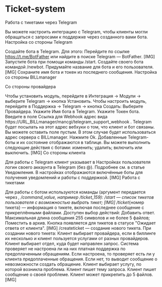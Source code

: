 # Ticket-system
Работа с тикетами через Telegram


Вы можете настроить интеграцию с Telegram, чтобы клиенты могли обращаться с запросами к поддержке через созданного вами бота.
Настройка со стороны Telegram

Создайте бота в Telegram. Для этого:
Перейдите по ссылке https://t.me/BotFather или найдите в поиске Telegram — BotFather.
[IMG]
Запустите бота при помощи команды /start.
Создайте своего бота командой /newbot. Придумайте название для бота и его пользователя.
[IMG]
Сохраните имя бота и токен из последнего сообщения.
Настройка со стороны BILLmanager

Со стороны провайдера

Чтобы установить модуль, перейдите в Интеграция → Модули → выберите Telegram → кнопка Установить.
Чтобы настроить модуль, перейдите в Поддержка → Telegram → кнопка Создать:
Выберите Провайдера.
Укажите Имя бота в Telegram.
Укажите Токен бота.
Введите в поле Ссылка для Webhook адрес вида https://URL_BILLmanager/mancgi/telegram_support_webhook . Telegram будет посылать на этот адрес вебхуки о том, что клиент и бот связаны. Вы можете оставить поле пустым. В этом случае будет использоваться адрес сервера с BILLmanager.
Нажмите Ok.
Добавленные Telegram-боты и их состояние отображаются в таблице.
Вы можете выполнить следующие действия с ботами:
изменить;
удалить;
включить или выключить.
[IMG]
Со стороны клиента

Для работы с Telegram клиент указывает в Настройках пользователя логин своего аккаунта в Telegram (без @). Подробнее см. в статье Уведомления.
В настройках отображаются включённые боты для получения уведомлений и работы с поддержкой.
[IMG]
Работа с тикетами

Для работы с ботом используются команды (аргумент передается через _, /command_value, например /ticket_159):
/start — список тикетов пользователя с возможностью выбрать тикет;
[IMG]
/ticket_{номер тикета} — информация о тикете, включая последнее сообщение с прикреплёнными файлами. Доступен выбор действий:
Добавить ответ. Максимальная длина сообщения 255 символов и не более 5 файлов;
Поместить в архив. Кнопка появляется для тикетов в статусе "Ожидает ответа от клиента".
[IMG]
/createticket — создание нового тикета. При создании нового тикета:
Клиент выбирает провайдера, если в биллинге их несколько и клиент пользуется услугами от разных провайдеров.
Клиент выбирает отдел, куда будет направлен запрос.
Система проверяет не настроена ли на них платная поддержка по предоплаченным обращениям. Если настроена, то проверяет есть ли у клиента предоплаченные обращения. Если нет, то выводит сообщение о невозможности создать обращение.
Клиент выбирает услугу, по которой возникла проблема.
Клиент пишет тему запроса.
Клиент пишет сообщение о своей проблеме. Клиент может прикрепить до 5 файлов.[IMG]
